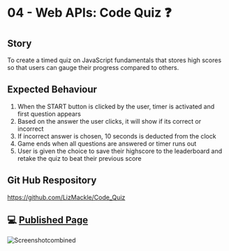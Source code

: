 # 04 - Web APIs: Code Quiz ❓

## Story
To create a timed quiz on JavaScript fundamentals that stores high scores so that users can gauge their progress compared to others.

## Expected Behaviour
1. When the START button is clicked by the user, timer is activated and first question appears 
2. Based on the answer the user clicks, it will show if its correct or incorrect 
3. If incorrect answer is chosen, 10 seconds is deducted from the clock
4. Game ends when all questions are answered or timer runs out
5. User is given the choice to save their highscore to the leaderboard and retake the quiz to beat their previous score

## Git Hub Respository 
https://github.com/LizMackle/Code_Quiz

## 💻 [Published Page](https://lizmackle.github.io/Code_Quiz/)
![Screenshotcombined](https://user-images.githubusercontent.com/93589073/149288308-e099be78-2775-4250-addd-48f16cc542a0.png)

